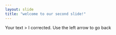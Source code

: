```yaml
---
layout: slide
title: "welcome to our second slide!"
---
```

Your text > I corrected.
Use the left arrow to go back
